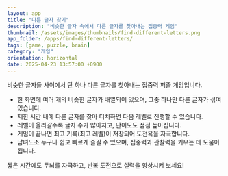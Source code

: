 ```yaml
---
layout: app
title: "다른 글자 찾기"
description: "비슷한 글자 속에서 다른 글자를 찾아내는 집중력 게임"
thumbnail: /assets/images/thumbnails/find-different-letters.png
app_folder: /apps/find-different-letters/
tags: [game, puzzle, brain]
category: "게임"
orientation: horizontal
date: 2025-04-23 13:57:00 +0900
---
```


비슷한 글자들 사이에서 단 하나 다른 글자를 찾아내는 집중력 퍼즐 게임입니다.

- 한 화면에 여러 개의 비슷한 글자가 배열되어 있으며, 그중 하나만 다른 글자가 섞여 있습니다.
- 제한 시간 내에 다른 글자를 찾아 터치하면 다음 레벨로 진행할 수 있습니다.
- 레벨이 올라갈수록 글자 수가 많아지고, 난이도도 점점 높아집니다.
- 게임이 끝나면 최고 기록(최고 레벨)이 저장되어 도전욕을 자극합니다.
- 남녀노소 누구나 쉽고 빠르게 즐길 수 있으며, 집중력과 관찰력을 키우는 데 도움이 됩니다.

짧은 시간에도 두뇌를 자극하고, 반복 도전으로 실력을 향상시켜 보세요!